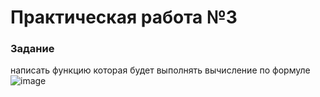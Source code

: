 # Практическая работа №3
### Задание 
написать функцию которая будет выполнять вычисление по формуле 
![image](https://github.com/Santab2023/lab3/assets/134142586/80c76e1a-e059-496d-b963-1a6e53eb097f)
